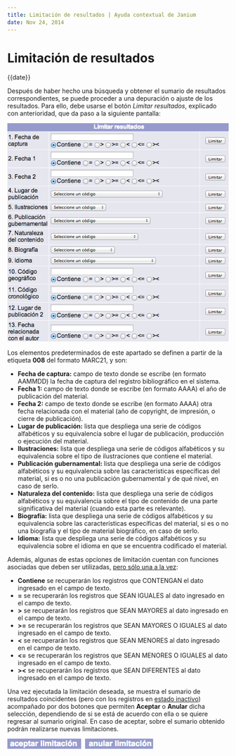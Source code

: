 ```yaml
---
title: Limitación de resultados | Ayuda contextual de Janium
date: Nov 24, 2014
---
```


# Limitación de resultados

{{date}}

Después de haber hecho una búsqueda y obtener el sumario de resultados
correspondientes, se puede proceder a una depuración o ajuste de los
resultados. Para ello, debe usarse el botón *Limitar resultados*,
explicado con anterioridad, que da paso a la siguiente pantalla:

![](pantalla_limitacion.png)

Los elementos predeterminados de este apartado se definen a partir de la
etiqueta **008** del formato MARC21, y son:

-   **Fecha de captura:** campo de texto donde se escribe (en formato
    AAMMDD) la fecha de captura del registro bibliográfico en el
    sistema.
-   **Fecha 1:** campo de texto donde se escribe (en formato AAAA) el
    año de publicación del material.
-   **Fecha 2:** campo de texto donde se escribe (en formato AAAA) otra
    fecha relacionada con el material (año de copyright, de impresión, o
    cierre de publicación).
-   **Lugar de publicación:** lista que despliega una serie de códigos
    alfabéticos y su equivalencia sobre el lugar de publicación,
    producción o ejecución del material.
-   **Ilustraciones:** lista que despliega una serie de códigos
    alfabéticos y su equivalencia sobre el tipo de ilustraciones que
    contiene el material.
-   **Publicación gubernamental:** lista que despliega una serie de
    códigos alfabéticos y su equivalencia sobre las características
    específicas del material, si es o no una publicación gubernamental y
    de qué nivel, en caso de serlo.
-   **Naturaleza del contenido:** lista que despliega una serie de
    códigos alfabéticos y su equivalencia sobre el tipo de contenido de
    una parte significativa del material (cuando esta parte es
    relevante).
-   **Biografía:** lista que despliega una serie de códigos alfabéticos
    y su equivalencia sobre las características específicas del
    material, si es o no una biografía y el tipo de material biográfico,
    en caso de serlo.
-   **Idioma:** lista que despliega una serie de códigos alfabéticos y
    su equivalencia sobre el idioma en que se encuentra codificado el
    material.

Además, algunas de estas opciones de limitación cuentan con funciones
asociadas que deben ser utilizadas, <span
style="text-decoration: underline;">pero sólo una a la vez</span>:

-   **Contiene** se recuperarán los registros que CONTENGAN el dato
    ingresado en el campo de texto.
-   **=** se recuperarán los registros que SEAN IGUALES al dato
    ingresado en el campo de texto.
-   **&gt;** se recuperarán los registros que SEAN MAYORES al dato
    ingresado en el campo de texto.
-   **&gt;=** se recuperarán los registros que SEAN MAYORES O IGUALES al
    dato ingresado en el campo de texto.
-   **&lt;** se recuperarán los registros que SEAN MENORES al dato
    ingresado en el campo de texto.
-   **&lt;=** se recuperarán los registros que SEAN MENORES O IGUALES al
    dato ingresado en el campo de texto.
-   **&gt;&lt;** se recuperarán los registros que SEAN DIFERENTES al
    dato ingresado en el campo de texto.

Una vez ejecutada la limitación deseada, se muestra el sumario de
resultados coincidentes (pero con los registros en <span
style="text-decoration: underline;">estado inactivo</span>) acompañado
por dos botones que permiten **Aceptar** o **Anular** dicha selección,
dependiendo de si se está de acuerdo con ella o se quiere regresar al
sumario original. En caso de aceptar, sobre el sumario obtenido podrán
realizarse nuevas limitaciones.

![](botones_aceptar_anular_limitacion.png)

